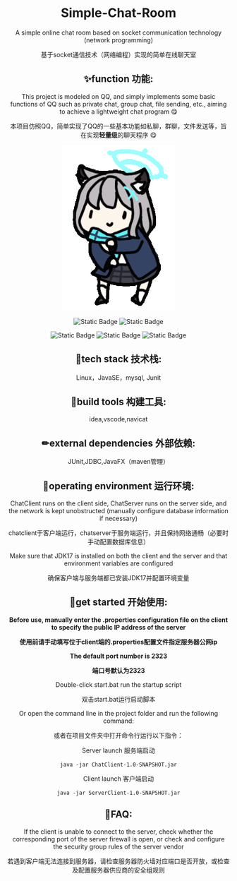 <h1 align="center">Simple-Chat-Room</h1>

<p align="center">A simple online chat room based on socket communication technology (network programming)</p>

<p align="center">基于socket通信技术（网络编程）实现的简单在线聊天室</p>

<div align="center">

## ✨function  功能:

This project is modeled on QQ, and simply implements some basic functions of QQ such as private chat, group chat, file sending, etc., aiming to achieve a lightweight chat program 😋

本项目仿照QQ，简单实现了QQ的一些基本功能如私聊，群聊，文件发送等，旨在实现**轻量级**的聊天程序 😋


![show](https://github.com/Torchman005/Simple-chat-room/blob/main/show.gif)



![Static Badge](https://img.shields.io/badge/Language-Java-orange?style=plastic)
![Static Badge](https://img.shields.io/badge/Language-SQL-blue?style=plastic)

![Static Badge](https://img.shields.io/badge/API-javafx-purple?style=plastic)
![Static Badge](https://img.shields.io/badge/API-Junit-green?style=plastic)
![Static Badge](https://img.shields.io/badge/API-JDBC-yellow?style=plastic)



## 🎉tech stack  技术栈:

Linux，JavaSE，mysql, Junit

## 🔧build tools  构建工具:

idea,vscode,navicat

## ✏external dependencies  外部依赖:

JUnit,JDBC,JavaFX（maven管理）

## 📌operating environment  运行环境:

ChatClient runs on the client side, ChatServer runs on the server side, and the network is kept unobstructed (manually configure database information if necessary)

chatclient于客户端运行，chatserver于服务端运行，并且保持网络通畅（必要时手动配置数据库信息）

Make sure that JDK17 is installed on both the client and the server and that environment variables are configured

确保客户端与服务端都已安装JDK17并配置环境变量

## 🔑get started  开始使用:

**Before use, manually enter the .properties configuration file on the client to specify the public IP address of the server**

**使用前请手动填写位于client端的.properties配置文件指定服务器公网ip**

**The default port number is 2323**

**端口号默认为2323**

Double-click start.bat run the startup script

双击start.bat运行启动脚本

Or open the command line in the project folder and run the following command:

或者在项目文件夹中打开命令行运行以下指令：

Server launch   服务端启动

```shell
java -jar ChatClient-1.0-SNAPSHOT.jar
```

Client launch   客户端启动

```
java -jar ServerClient-1.0-SNAPSHOT.jar
```


## 🔔FAQ:

If the client is unable to connect to the server, check whether the corresponding port of the server firewall is open, or check and configure the security group rules of the server vendor

若遇到客户端无法连接到服务器，请检查服务器防火墙对应端口是否开放，或检查及配置服务器供应商的安全组规则
